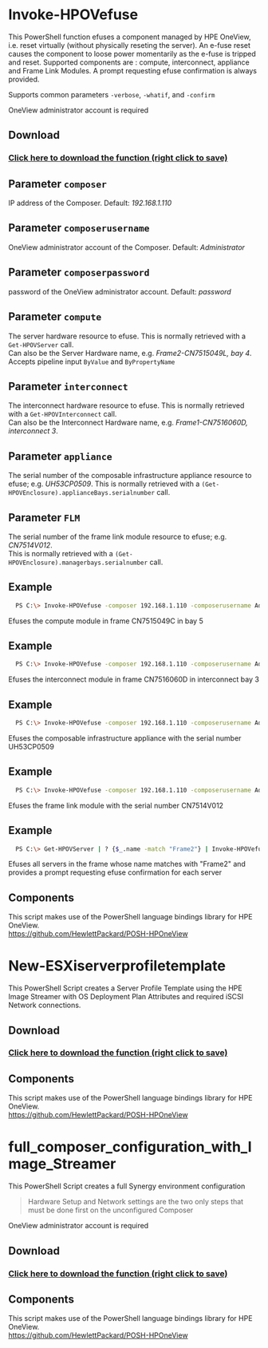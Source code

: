 # Invoke-HPOVefuse
  This PowerShell function efuses a component managed by HPE OneView, i.e. reset virtually (without physically reseting the server).
   An e-fuse reset causes the component to loose power momentarily as the e-fuse is tripped and reset.
   Supported components are : compute, interconnect, appliance and Frame Link Modules.
   A prompt requesting efuse confirmation is always provided.
 
   Supports common parameters `-verbose`, `-whatif`, and `-confirm` 
   
   OneView administrator account is required 

## Download

### [Click here to download the function (right click to save)](https://github.com/jullienl/OneView-demos/blob/master/Powershell/OneView/Invoke-HPOVeFuse.ps1)

## Parameter `composer`
  IP address of the Composer. Default: *192.168.1.110*
  
## Parameter `composerusername`
  OneView administrator account of the Composer. Default: *Administrator*
  
## Parameter `composerpassword`
  password of the OneView administrator account. Default: *password*
  
## Parameter `compute`
  The server hardware resource to efuse. This is normally retrieved with a `Get-HPOVServer` call.   
  Can also be the Server Hardware name, e.g. *Frame2-CN7515049L, bay 4*.   
  Accepts pipeline input `ByValue` and `ByPropertyName` 
  
## Parameter `interconnect`
  The interconnect hardware resource to efuse. This is normally retrieved with a `Get-HPOVInterconnect` call.   
  Can also be the Interconnect Hardware name, e.g. *Frame1-CN7516060D, interconnect 3*.
  
## Parameter `appliance`
  The serial number of the composable infrastructure appliance resource to efuse; e.g. *UH53CP0509*.
  This is normally retrieved with a `(Get-HPOVEnclosure).applianceBays.serialnumber` call.  
  
## Parameter `FLM`
  The serial number of the frame link module resource to efuse; e.g. *CN7514V012*.   
  This is normally retrieved with a `(Get-HPOVEnclosure).managerbays.serialnumber` call.
  
## Example
```sh
  PS C:\> Invoke-HPOVefuse -composer 192.168.1.110 -composerusername Administrator -composerpassword password -compute "CN7515049C, bay 5" 
```  
Efuses the compute module in frame CN7515049C in bay 5 
  
## Example
```sh
  PS C:\> Invoke-HPOVefuse -composer 192.168.1.110 -composerusername Administrator -composerpassword password -interconnect "CN7516060D, interconnect 3"
```  
  Efuses the interconnect module in frame CN7516060D in interconnect bay 3 
  
## Example
```sh
  PS C:\> Invoke-HPOVefuse -composer 192.168.1.110 -composerusername Administrator -composerpassword password -appliance "UH53CP0509"
```  
  Efuses the composable infrastructure appliance with the serial number UH53CP0509
  
## Example
```sh
  PS C:\> Invoke-HPOVefuse -composer 192.168.1.110 -composerusername Administrator -composerpassword password -FLM "CN7514V012"
```  
  Efuses the frame link module with the serial number CN7514V012

## Example
```sh
  PS C:\> Get-HPOVServer | ? {$_.name -match "Frame2"} | Invoke-HPOVefuse
```
Efuses all servers in the frame whose name matches with "Frame2" and provides a prompt requesting efuse confirmation for each server
  
## Components
  This script makes use of the PowerShell language bindings library for HPE OneView.   
  https://github.com/HewlettPackard/POSH-HPOneView
    
     
     
   
   
# New-ESXiserverprofiletemplate
  This PowerShell Script creates a Server Profile Template using the HPE Image Streamer with OS Deployment Plan Attributes and required iSCSI Network connections.
 
## Download

### [Click here to download the function (right click to save)](https://github.com/jullienl/OneView-demos/blob/master/Powershell/OneView/New-ESXiserverprofiletemplate.ps1)

## Components
  This script makes use of the PowerShell language bindings library for HPE OneView.   
  https://github.com/HewlettPackard/POSH-HPOneView
  
  
  
  
  # full_composer_configuration_with_Image_Streamer
  This PowerShell Script creates a full Synergy environment configuration 
  
  > Hardware Setup and Network settings are the two only steps that must be done first on the unconfigured Composer
  
  OneView administrator account is required 

## Download

### [Click here to download the function (right click to save)](https://github.com/jullienl/OneView-demos/blob/master/Powershell/OneView/full_composer_configuration_with_Image_Streamer.ps1)

## Components
  This script makes use of the PowerShell language bindings library for HPE OneView.   
  https://github.com/HewlettPackard/POSH-HPOneView
  
